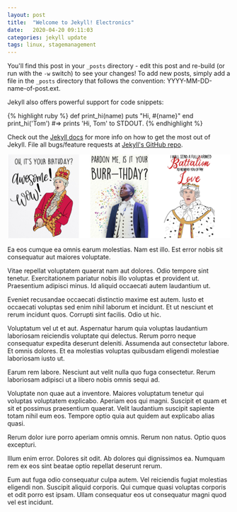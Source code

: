 ```yaml
---
layout: post
title:  "Welcome to Jekyll! Electronics"
date:   2020-04-20 09:11:03
categories: jekyll update
tags: linux, stagemanagement
---
```


You'll find this post in your `_posts` directory - edit this post and re-build (or run with the `-w` switch) to see your changes!
To add new posts, simply add a file in the `_posts` directory that follows the convention: YYYY-MM-DD-name-of-post.ext.

Jekyll also offers powerful support for code snippets:

{% highlight ruby %}
def print_hi(name)
  puts "Hi, #{name}"
end
print_hi('Tom')
#=> prints 'Hi, Tom' to STDOUT.
{% endhighlight %}

Check out the [Jekyll docs][jekyll] for more info on how to get the most out of Jekyll. File all bugs/feature requests at [Jekyll's GitHub repo][jekyll-gh].

[jekyll-gh]: https://github.com/mojombo/jekyll
[jekyll]:    http://jekyllrb.com

![image_test](/projects/theatre/img/cardo.png)

Ea eos cumque ea omnis earum molestias. Nam est illo. Est error nobis sit consequatur aut maiores voluptate.
 
Vitae repellat voluptatem quaerat nam aut dolores. Odio tempore sint tenetur. Exercitationem pariatur nobis illo voluptas et provident ut. Praesentium adipisci minus. Id aliquid occaecati autem laudantium ut.
 
Eveniet recusandae occaecati distinctio maxime est autem. Iusto et occaecati voluptas sed enim nihil laborum et incidunt. Et ut nesciunt et rerum incidunt quos. Corrupti sint facilis. Odio ut hic.

Voluptatum vel ut et aut. Aspernatur harum quia voluptas laudantium laboriosam reiciendis voluptate qui delectus. Rerum porro neque consequatur expedita deserunt deleniti. Assumenda aut consectetur labore. Et omnis dolores. Et ea molestias voluptas quibusdam eligendi molestiae laboriosam iusto ut.
 
Earum rem labore. Nesciunt aut velit nulla quo fuga consectetur. Rerum laboriosam adipisci ut a libero nobis omnis sequi ad.
 
Voluptate non quae aut a inventore. Maiores voluptatum tenetur qui voluptas voluptatem explicabo. Aperiam eos qui magni. Suscipit et quam et sit et possimus praesentium quaerat. Velit laudantium suscipit sapiente totam nihil eum eos. Tempore optio quia aut quidem aut explicabo alias quasi.

Rerum dolor iure porro aperiam omnis omnis. Rerum non natus. Optio quos excepturi.
 
Illum enim error. Dolores sit odit. Ab dolores qui dignissimos ea. Numquam rem ex eos sint beatae optio repellat deserunt rerum.
 
Eum aut fuga odio consequatur culpa autem. Vel reiciendis fugiat molestias eligendi non. Suscipit aliquid corporis. Qui cumque quasi voluptas corporis et odit porro est ipsam. Ullam consequatur eos ut consequatur magni quod vel est incidunt.